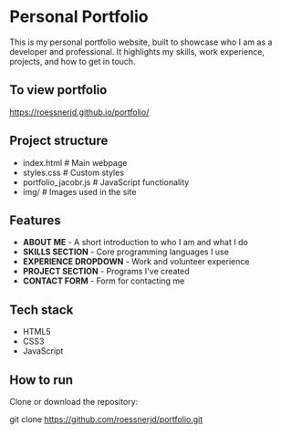 # Personal Portfolio

This is my personal portfolio website, built to showcase who I am as a developer and professional.
It highlights my skills, work experience, projects, and how to get in touch.

## To view portfolio

https://roessnerjd.github.io/portfolio/

## Project structure

- index.html # Main webpage
- styles.css # Custom styles
- portfolio_jacobr.js # JavaScript functionality
- img/ # Images used in the site

## Features

- **ABOUT ME** - A short introduction to who I am and what I do
- **SKILLS SECTION** - Core programming languages I use
- **EXPERIENCE DROPDOWN** - Work and volunteer experience
- **PROJECT SECTION** - Programs I've created
- **CONTACT FORM** - Form for contacting me

## Tech stack

- HTML5
- CSS3
- JavaScript

## How to run

Clone or download the repository:

git clone https://github.com/roessnerjd/portfolio.git
